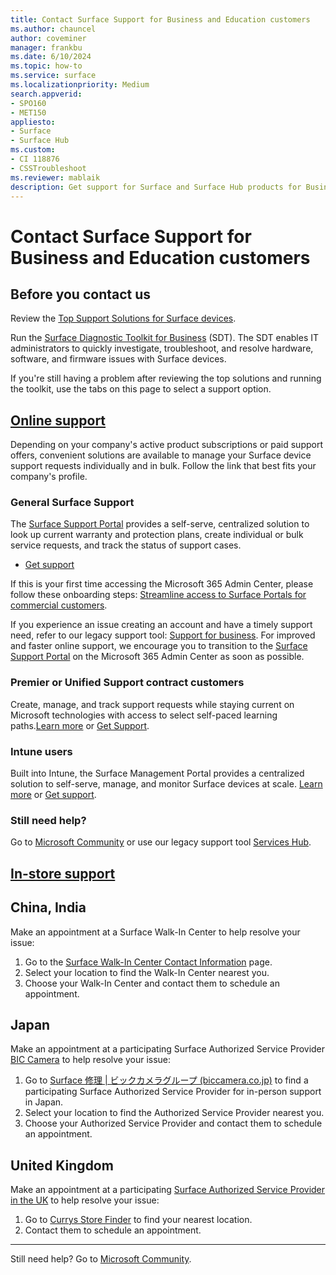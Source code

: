 ```yaml
---
title: Contact Surface Support for Business and Education customers
ms.author: chauncel
author: coveminer
manager: frankbu
ms.date: 6/10/2024
ms.topic: how-to
ms.service: surface
ms.localizationpriority: Medium
search.appverid:
- SPO160
- MET150
appliesto:
- Surface
- Surface Hub
ms.custom: 
- CI 118876
- CSSTroubleshoot 
ms.reviewer: mablaik
description: Get support for Surface and Surface Hub products for Business and Education customers. Explore online, in-store, and contract-based support options.
---
```


# Contact Surface Support for Business and Education customers

## Before you contact us  

Review the [Top Support Solutions for Surface devices](/surface/support-solutions-surface).

Run the [Surface Diagnostic Toolkit for Business](surface-diagnostic-toolkit-business.md) (SDT). The SDT enables IT administrators to quickly investigate, troubleshoot, and resolve hardware, software, and firmware issues with Surface devices.

If you're still having a problem after reviewing the top solutions and running the toolkit, use the tabs on this page to select a support option.

## [Online support](#tab/online)

Depending on your company's active product subscriptions or paid support offers, convenient solutions are available to manage your Surface device support requests individually and in bulk. Follow the link that best fits your company's profile.

### General Surface Support

The [Surface Support Portal](surface-support-portal.md) provides a self-serve, centralized solution to look up current warranty and protection plans, create individual or bulk service requests, and track the status of support cases.

- [Get support](https://admin.microsoft.com/adminportal/home#/support/microsoftsurfacesupport)

If this is your first time accessing the Microsoft 365 Admin Center, please follow these onboarding steps: [Streamline access to Surface Portals for commercial customers](streamline-access-surface-portals.md).

If you experience an issue creating an account and have a timely support need,  refer to our legacy support tool: [Support for business](https://support.serviceshub.microsoft.com/supportforbusiness). For improved and faster online support, we encourage you to transition to the [Surface Support Portal](surface-support-portal.md) on the Microsoft 365 Admin Center as soon as possible.

### Premier or Unified Support contract customers

Create, manage, and track support requests while staying current on Microsoft technologies with access to select self-paced learning paths.[Learn more](/services-hub/unified/support/) or [Get Support](https://serviceshub.microsoft.com/support/create).

### Intune users

Built into Intune, the Surface Management Portal provides a centralized solution to self-serve, manage, and monitor Surface devices at scale. [Learn more](surface-management-portal.md) or [Get support](https://endpoint.microsoft.com/).

### Still need help?

Go to [Microsoft Community](https://answers.microsoft.com/) or use our legacy support tool [Services Hub](https://support.serviceshub.microsoft.com/supportforbusiness).

## [In-store support](#tab/instore)

## China, India

Make an appointment at a Surface Walk-In Center to help resolve your issue:

1. Go to the [Surface Walk-In Center Contact Information](https://support.microsoft.com/help/4498593/find-surface-walk-in-center-contact-information) page.
2. Select your location to find the Walk-In Center nearest you.  
3. Choose your Walk-In Center and contact them to schedule an appointment.

## Japan

Make an appointment at a participating Surface Authorized Service Provider [BIC Camera](https://www.biccamera.co.jp/support/surface_repair/) to help resolve your issue:

1. Go to [Surface 修理 | ビックカメラグループ (biccamera.co.jp)](https://www.biccamera.co.jp/support/surface_repair/apply/#shops) to find a participating Surface Authorized Service Provider for in-person support in Japan.
2. Select your location to find the Authorized Service Provider nearest you.
3. Choose your Authorized Service Provider and contact them to schedule an appointment.

## United Kingdom

Make an appointment at a participating [Surface Authorized Service Provider in the UK](https://support.microsoft.com/en-us/surface/find-authorized-service-provider-contact-information-for-the-united-kingdom-dc17aa1a-9e77-46b6-aa10-f5a2557406bd) to help resolve your issue:

1. Go to [Currys Store Finder](https://www.currys.co.uk/store-finder) to find your nearest location.
2. Contact them to schedule an appointment.

---

Still need help? Go to [Microsoft Community](https://answers.microsoft.com/).
